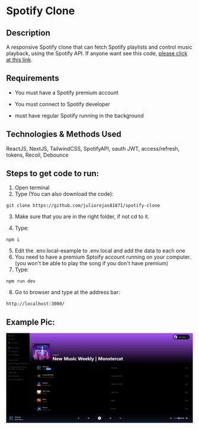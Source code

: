 # Spotify Clone

## Description

A responsive Spotify clone that can fetch Spotify playlists and control music playback, using the Spotify API.
If anyone want see this code, [please click at this link]().

## Requirements

- You must have a Spotify premium account

- You must connect to Spotify developer

- must have regular Spotify running in the background

## Technologies & Methods Used

ReactJS, NextJS, TailwindCSS, SpotifyAPI, oauth JWT, access/refresh, tokens, Recoil, Debounce

## Steps to get code to run:
1. Open terminal
2. Type (You can also download the code):
```
git clone https://github.com/juliorojas81871/spotify-clone
```

3. Make sure that you are in the right folder, if not cd to it.

4. Type: 
```
npm i
```
5. Edit the .env.local-example to .env.local and add the data to each one
6. You need to have a premium Sptoify account running on your computer. (you won't be able to play the song if you don't have premium)
7. Type: 
```
npm run dev
```
8. Go to browser and type at the address bar: 
```
http://localhost:3000/
```

## Example Pic:
![Notes Example Pic](https://github.com/juliorojas81871/spotify-clone/blob/main/pics/main.jpg)
